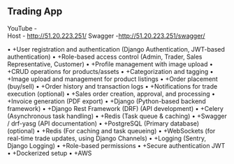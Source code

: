 ## Trading App

YouTube -  
Host - http://51.20.223.251/
Swagger -http://51.20.223.251/swagger/

•	+User registration and authentication (Django Authentication, JWT-based authentication)
•	+Role-based access control (Admin, Trader, Sales Representative, Customer)
•	+Profile management with image upload
•	+CRUD operations for products/assets
•	+Categorization and tagging
•	+Image upload and management for product listings
•	+Order placement (buy/sell)
•	+Order history and transaction logs
•	+Notifications for trade execution (optional)
•	+Sales order creation, approval, and processing
•	+Invoice generation (PDF export)
•	+Django (Python-based backend framework)
•	+Django Rest Framework (DRF) (API development)
•	+Celery (Asynchronous task handling)
•	+Redis (Task queue & caching)
•	+Swagger / drf-yasg (API documentation)
•	+PostgreSQL (Primary database) (optional)
•	+Redis (For caching and task queueing)
•	+WebSockets (for real-time trade updates, using Django Channels)
•	+Logging (Sentry, Django Logging)
•	+Role-based permissions
•	+Secure authentication JWT
•	+Dockerized setup
•	+AWS
